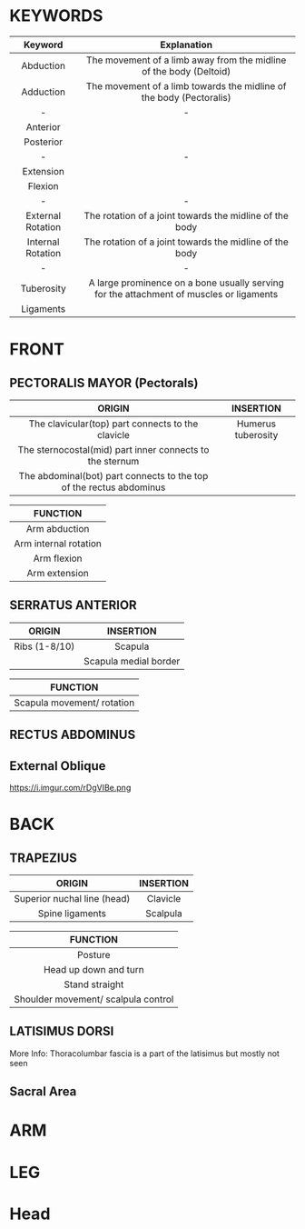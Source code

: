 # KEYWORDS
|Keyword|Explanation
|:-:|:-:
|Abduction|The movement of a limb away from the midline of the body (Deltoid)
|Adduction|The movement of a limb towards the midline of the body (Pectoralis)
|-|-
|Anterior|
|Posterior|
|-|-
|Extension|
|Flexion|
|-|-
|External Rotation|The rotation of a joint towards the midline of the body
|Internal Rotation|The rotation of a joint towards the midline of the body
|-|- 
|Tuberosity|A large prominence on a bone usually serving for the attachment of muscles or ligaments
|Ligaments|

# FRONT

## PECTORALIS MAYOR (Pectorals)
|ORIGIN|INSERTION
|:-:|:-:
|The clavicular(top) part connects to the clavicle|Humerus tuberosity 
|The sternocostal(mid) part inner connects to the sternum
|The abdominal(bot) part connects to the top of the rectus abdominus

|FUNCTION
|:-:
|Arm abduction
|Arm internal rotation
|Arm flexion
|Arm extension


## SERRATUS ANTERIOR
|ORIGIN|INSERTION
|:-:|:-:
|Ribs (1-8/10)|Scapula
||Scapula medial border

|FUNCTION
|:-:
|Scapula movement/ rotation

## RECTUS ABDOMINUS

## External Oblique
https://i.imgur.com/rDgVIBe.png

# BACK

## TRAPEZIUS
|ORIGIN|INSERTION
|:-:|:-:
|Superior nuchal line (head)|Clavicle
|Spine ligaments|Scalpula|Scalpula

|FUNCTION
|:-:
|Posture
|Head up down and turn
|Stand straight
|Shoulder movement/ scalpula control

## LATISIMUS DORSI

More Info:
Thoracolumbar fascia is a part of the latisimus but mostly not seen

## Sacral Area

# ARM

# LEG

# Head